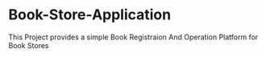# Book-Store-Application
This Project provides a simple Book Registraion And Operation Platform for Book Stores
